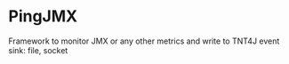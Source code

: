 # PingJMX
Framework to monitor JMX or any other metrics and write to TNT4J event sink: file, socket

